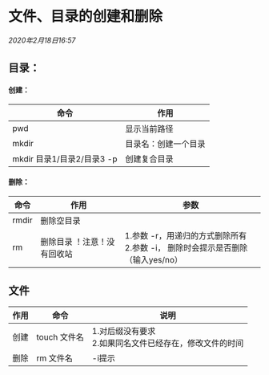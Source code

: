 # 文件、目录的创建和删除

*2020年2月18日16:57*

## 目录：

#### 创建：

| 命令                       | 作用 |
| -------------------------- | -------------------- |
| pwd | 显示当前路径         |
| mkdir                      | 目录名：创建一个目录 |
| mkdir 目录1/目录2/目录3 -p | 创建复合目录         |

#### 删除：

| 命令  | 作用                         | 参数                                                         |
| ----- | ---------------------------- | ------------------------------------------------------------ |
| rmdir | 删除空目录                   |                                                              |
| rm    | 删除目录  ！注意！没有回收站 | 1.参数 -r，用递归的方式删除所有 <br>2.参数 -i， 删除时会提示是否删除（输入yes/no） |

 

## 文件

| 作用 | 命令         | 说明                                                         |
| ---- | ------------ | ------------------------------------------------------------ |
| 创建 | touch 文件名 | 1.对后缀没有要求 <br> 2.如果同名文件已经存在，修改文件的时间 |
| 删除 | rm 文件名    | -i提示                                                       |